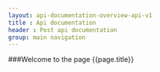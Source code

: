 ```yaml
---
layout: api-documentation-overview-api-v1
title : Api documentation
header : Post api documentation
group: main navigation
---
```



###Welcome to the page {{page.title}}

